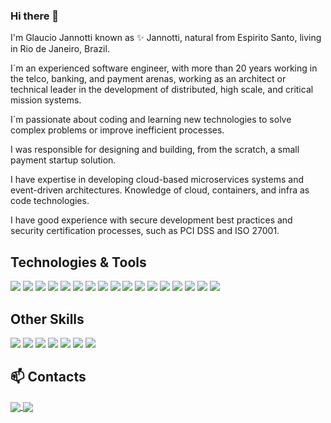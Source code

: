 ### Hi there 👋

I'm Glaucio Jannotti known as ✨ Jannotti, natural from Espirito Santo, living in Rio de Janeiro, Brazil.

I´m an experienced software engineer, with more than 20 years working in the telco, banking, and payment arenas, working as an architect or technical leader in the development of distributed, high scale, and critical mission systems.

I´m passionate about coding and learning new technologies to solve complex problems or improve inefficient processes.

I was responsible for designing and building, from the scratch, a small payment startup solution.

I have expertise in developing cloud-based microservices systems and event-driven architectures.
Knowledge of cloud, containers, and infra as code technologies. 

I have good experience with secure development best practices and security certification processes, such as PCI DSS and ISO 27001.

## Technologies & Tools
![](https://img.shields.io/badge/Java-Make?style=for-the-badge&logo=java&logoColor=white&color=ED8B00)
![](https://img.shields.io/badge/Kotlin-Make?&style=for-the-badge&logo=kotlin&logoColor=white&color=0095D5)
![](https://img.shields.io/badge/Spring-Make?style=for-the-badge&logo=spring&logoColor=white&color=6DB33F)
![](https://img.shields.io/badge/Golang-Make?style=for-the-badge&logo=go&logoColor=white&color=00ADD8)
![](https://img.shields.io/badge/JavaScript-Make?style=for-the-badge&logo=javascript&logoColor=black&color=F7DF1E)
![](https://img.shields.io/badge/Node_JS-Make?style=for-the-badge&logo=node.js&logoColor=white&color=43853D)
![](https://img.shields.io/badge/React-Make?style=for-the-badge&logo=react&logoColor=61DAFB&color=20232A)
![](https://img.shields.io/badge/PostgreSQL-Make?style=for-the-badge&logo=postgresql&logoColor=white&color=316192)
![](https://img.shields.io/badge/MySQL-Make?style=for-the-badge&logo=mysql&logoColor=white&color=00000F)
![](https://img.shields.io/badge/Mongo_DB-Make?style=for-the-badge&logo=mongodb&logoColor=white&color=4EA94B)
![](https://img.shields.io/badge/Linux-Make?style=for-the-badge&logo=linux&logoColor=black&color=E34F26)
![](https://img.shields.io/badge/Amazon_AWS-Make?style=for-the-badge&logo=amazon-aws&logoColor=white&color=232F3E)
![](https://img.shields.io/badge/Google_Cloud-Make?style=for-the-badge&logo=google-cloud&logoColor=white&color=4285F4)
![](https://img.shields.io/badge/Docker-Make?style=for-the-badge&logo=docker&logoColor=white&color=2496ED)
![](https://img.shields.io/badge/Kubernetes-Make?style=for-the-badge&logo=kubernetes&logoColor=white&color=326DE6)
![](https://img.shields.io/badge/Terraform-Make?style=for-the-badge&logo=terraform&logoColor=white&color=7B42BC)
![](https://img.shields.io/badge/Helm-Make?style=for-the-badge&logo=helm&logoColor=white&color=326DE6)

## Other Skills
![](https://img.shields.io/badge/DDD-Make?style=for-the-badge&color=2dadd8)
![](https://img.shields.io/badge/TDD-Make?style=for-the-badge&color=333)
![](https://img.shields.io/badge/SOLID-Make?style=for-the-badge&color=2dadd8)
![](https://img.shields.io/badge/Clean_Code-Make?style=for-the-badge&color=333)
![](https://img.shields.io/badge/Microservices-Make?style=for-the-badge&color=2dadd8)
![](https://img.shields.io/badge/Event_Driven-Make?style=for-the-badge&color=333)
![](https://img.shields.io/badge/Clean_Architecture-Make?style=for-the-badge&color=2dadd8)

## 📫 Contacts
<a href="mailto:jannotti.glaucio@gmail.com" target="blank">
    <img align="center" src="https://img.shields.io/badge/Email-Make?style=for-the-badge&logo=gmail&logoColor=white&color=D14836" />
</a>
<a href="www.linkedin.com/in/jannotti-glaucio" target="blank">
    <img align="center" src="https://img.shields.io/badge/Linkedin-Make?style=for-the-badge&logo=linkedin&logoColor=white&color=0077B5" />
</a>
